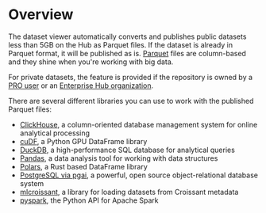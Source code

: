 # Overview

The dataset viewer automatically converts and publishes public datasets less than 5GB on the Hub as Parquet files. If the dataset is already in Parquet format, it will be published as is. [Parquet](https://parquet.apache.org/docs/) files are column-based and they shine when you're working with big data.

For private datasets, the feature is provided if the repository is owned by a [PRO user](https://huggingface.co/pricing) or an [Enterprise Hub organization](https://huggingface.co/enterprise).

There are several different libraries you can use to work with the published Parquet files:

- [ClickHouse](https://clickhouse.com/docs/en/intro), a column-oriented database management system for online analytical processing
- [cuDF](https://docs.rapids.ai/api/cudf/stable/), a Python GPU DataFrame library
- [DuckDB](https://duckdb.org/docs/), a high-performance SQL database for analytical queries
- [Pandas](https://pandas.pydata.org/docs/index.html), a data analysis tool for working with data structures
- [Polars](https://pola-rs.github.io/polars-book/user-guide/), a Rust based DataFrame library
- [PostgreSQL via pgai](https://github.com/timescale/pgai/blob/main/docs/load_dataset_from_huggingface.md), a powerful, open source object-relational database system
- [mlcroissant](https://github.com/mlcommons/croissant/tree/main/python/mlcroissant), a library for loading datasets from Croissant metadata
- [pyspark](https://spark.apache.org/docs/latest/api/python), the Python API for Apache Spark
